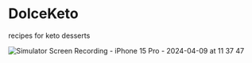 # DolceKeto
recipes for keto desserts

![Simulator Screen Recording - iPhone 15 Pro - 2024-04-09 at 11 37 47](https://github.com/arirays/DolceKeto/assets/51388551/bf729a9a-ebee-437b-a3f9-3f745b514fcb)

